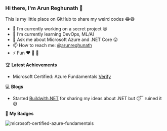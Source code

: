 ### Hi there, I'm Arun Reghunath 👋

This is my little place on GitHub to share my weird codes 😂😅

- 🔭 I’m currently working on a secret project 😉
- 🌱 I’m currently learning DevOps, ML/AI
- 💬 Ask me about Microsoft Azure and .NET Core 😜
- 📫 How to reach me: [@arunreghunath](https://twitter.com/arunreghunath)
- ⚡ Fun ❤ 📸 🚗

🏆  **Latest Achievements**
 -    Microsoft Certified: Azure Fundamentals [Verify](https://www.youracclaim.com/badges/4a0ba748-914c-4a41-8cdb-13eb76e7d2eb/linked_in)
 
💻  **Blogs**
 -   Started [Buildwith.NET](https://www.buildwith.net) for sharing my ideas about .NET but 😴 ruined it 😅
 
🤩 **My Badges**




![microsoft-certified-azure-fundamentals](https://user-images.githubusercontent.com/12679590/89443626-6fb56f00-d748-11ea-8ea6-5563c0cbbbd9.png)
